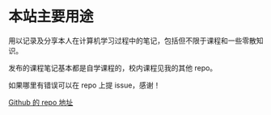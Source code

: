 # 本站主要用途

用以记录及分享本人在计算机学习过程中的笔记，包括但不限于课程和一些零散知识。

发布的课程笔记基本都是自学课程的，校内课程见我的其他 repo。

如果哪里有错误可以在 repo 上提 issue，感谢！

[Github 的 repo 地址](https://github.com/Tenshi0x0/CS-learning)